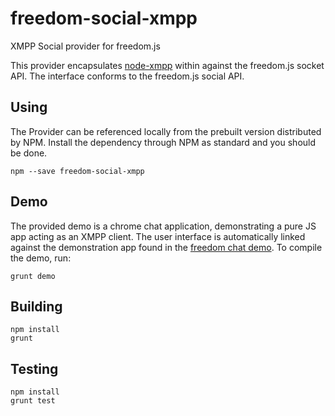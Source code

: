 freedom-social-xmpp
===================

XMPP Social provider for freedom.js

This provider encapsulates [node-xmpp](https://github.com/node-xmpp/node-xmpp)
within against the freedom.js socket API.
The interface conforms to the freedom.js social API.

Using
-----
The Provider can be referenced locally from the prebuilt version distributed
by NPM. Install the dependency through NPM as standard and you should be done.

    npm --save freedom-social-xmpp

Demo
----
The provided demo is a chrome chat application, demonstrating a pure JS app
acting as an XMPP client.  The user interface is automatically linked against
the demonstration app found in the
[freedom chat demo](https://github.com/UWNetworksLab/freedom/tree/master/demo/chat).
To compile the demo, run:

    grunt demo

Building
--------

    npm install
    grunt


Testing
-------

    npm install
    grunt test
